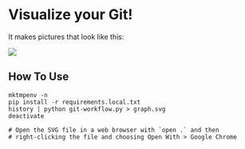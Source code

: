 Visualize your Git!
===================

It makes pictures that look like this:

![](http://i.imgur.com/ezMmOXv.png)


How To Use
-------------------

```
mktmpenv -n
pip install -r requirements.local.txt
history | python git-workflow.py > graph.svg
deactivate

# Open the SVG file in a web browser with `open .` and then
# right-clicking the file and choosing Open With > Google Chrome
```
